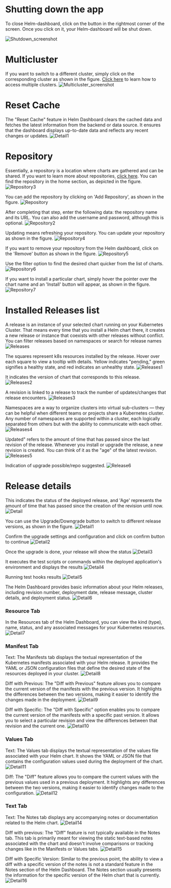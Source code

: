 # Shutting down the app
To close Helm-dashboard, click on the button in the rightmost corner of the screen. Once you click on it, your Helm-dashboard will be shut down.

![Shutdown_screenshot](images/screenshot_shut_down.png)

# Multicluster
If you want to switch to a different cluster, simply click on the corresponding cluster as shown in the figure. [Click here](https://kubernetes.io/docs/tasks/access-application-cluster/configure-access-multiple-clusters/) to learn how to access multiple clusters.
![Multicluster_screenshot](images/screenshot_multicluster.png)

# Reset Cache
The "Reset Cache" feature in Helm Dashboard clears the cached data and fetches the latest information from the backend or data source. It ensures that the dashboard displays up-to-date data and reflects any recent changes or updates.
![Detail1](images/screenshot_reset_cache.png)

# Repository
Essentially, a repository is a location where charts are gathered and can be shared. If you want to learn more about repositories, [click here](https://helm.sh/docs/topics/chart_repository/). You can find the repository in the home section, as depicted in the figure.
![Repository3](images/screenshot_repository3.png)

You can add the repository by clicking on 'Add Repository', as shown in the figure.
![Repository](images/screenshot_repository.png)

After completing that step, enter the following data: the repository name and its URL. You can also add the username and password, although this is optional.
![Repository2](images/screenshot_repository2.png)

Updating means refreshing your repository. You can update your repository as shown in the figure.
![Repository4](images/screenshot_repository4.png)

If you want to remove your repository from the Helm dashboard, click on the 'Remove' button as shown in the figure.
![Repository5](images/screenshot_repository5.png)

Use the filter option to find the desired chart quicker from the list of charts.
![Repository6](images/screenshot_repository6.png)

If you want to install a particular chart, simply hover the pointer over the chart name and an 'Install' button will appear, as shown in the figure.
![Repository7](images/screenshot_repository7.png)

# Installed Releases list
A release is an instance of your selected chart running on your Kubernetes Cluster. That means every time that you install a Helm chart there, it creates a new release or instance that coexists with other releases without conflict. You can filter releases based on namespaces or search for release names 
![Releases](images/screenshot_release.png)

The squares represent k8s resources installed by the release. Hover over each square to view a tooltip with details. Yellow indicates "pending," green signifies a healthy state, and red indicates an unhealthy state.
![Releases1](images/screenshot_release1.png)

It indicates the version of chart that corresponds to this release.
![Releases2](images/screenshot_release2.png)

A revision is linked to a release to track the number of updates/changes that release encounters.
![Releases3](images/screenshot_release3.png)
 
Namespaces are a way to organize clusters into virtual sub-clusters — they can be helpful when different teams or projects share a Kubernetes cluster. Any number of namespaces are supported within a cluster, each logically separated from others but with the ability to communicate with each other.
![Releases4](images/screenshot_release4.png)

Updated" refers to the amount of time that has passed since the last revision of the release. Whenever you install or upgrade the release, a new revision is created. You can think of it as the "age" of the latest revision.
![Releases5](images/screenshot_release5.png)

Indication of upgrade possible/repo suggested.
![Release6](images/screenshot_upgrade_available.png)

# Release details
This indicates the status of the deployed release, and 'Age' represents the amount of time that has passed since the creation of the revision until now.
![Detail](images/screenshot_release_detail.png)

You can use the Upgrade/Downgrade button to switch to different release versions, as shown in the figure.
![Detail1](images/screenshot_upgrade_available2.png)

Confirm the upgrade settings and configuration and click on confirm button to continue
![Detail2](images/screenshot_upgrade_confirmation.png)

Once the upgrade is done, your release will show the status 
![Detail3](images/screenshot_upgrade_complete.png)

It executes the test scripts or commands within the deployed application's environment and displays the results
![Detail4](images/screenshot_run_tests.png)

Running test hooks results 
![Detail5](images/screenshot_test_results.png)

The Helm Dashboard provides basic information about your Helm releases, including revision number, deployment date, release message, cluster details, and deployment status.
![Detail6](images/screenshot_basic_info.png)

### Resource Tab

In the Resources tab of the Helm Dashboard, you can view the kind (type), name, status, and any associated messages for your Kubernetes resources.
![Detail7](images/screenshot_resource.png)

### Manifest Tab

Text: The Manifests tab displays the textual representation of the Kubernetes manifests associated with your Helm release. It provides the YAML or JSON configuration files that define the desired state of the resources deployed in your cluster.
![Detail8](images/screenshot_manifest_view.png)

Diff with Previous: The "Diff with Previous" feature allows you to compare the current version of the manifests with the previous version. It highlights the differences between the two versions, making it easier to identify the changes made in the deployment.
![Detail9](images/screenshot_manifest_diff_prev.png)

Diff with Specific: The "Diff with Specific" option enables you to compare the current version of the manifests with a specific past version. It allows you to select a particular revision and view the differences between that revision and the current one.
![Detail10](images/screenshot_manifest_diff_specific.png)

### Values Tab

Text: The Values tab displays the textual representation of the values file associated with your Helm chart. It shows the YAML or JSON file that contains the configuration values used during the deployment of the chart.
![Detail11](images/screenshot_values_view.png)

Diff: The "Diff" feature allows you to compare the current values with the previous values used in a previous deployment. It highlights any differences between the two versions, making it easier to identify changes made to the configuration.
![Detail12](images/screenshot_values_diff_prev.png)

### Text Tab

Text: The Notes tab displays any accompanying notes or documentation related to the Helm chart.
![Detail14](images/screenshot_notes_view.png)

Diff with previous: The "Diff" feature is not typically available in the Notes tab. This tab is primarily meant for viewing the static text-based notes associated with the chart and doesn't involve comparisons or tracking changes like in the Manifests or Values tabs.
![Detail15](images/screenshot_notes_diff_prev.png)

Diff with Specific Version: Similar to the previous point, the ability to view a diff with a specific version of the notes is not a standard feature in the Notes section of the Helm Dashboard. The Notes section usually presents the information for the specific version of the Helm chart that is currently.
![Detail16](images/screenshot_notes_diff_specific_version.png)










